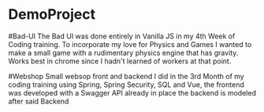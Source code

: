 # DemoProject

#Bad-UI
The Bad UI was done entirely in Vanilla JS in my 4th Week of Coding training. To incorporate my love for Physics and Games I wanted to make a small game with a rudimentary physics engine that has gravity. Works best in chrome since I hadn't learned of workers at that point.

#Webshop
Small websop front and backend I did in the 3rd Month of my coding training using Spring, Spring Security, SQL and Vue, the frontend was developed with a Swagger API already in place the backend is modeled after said Backend 
